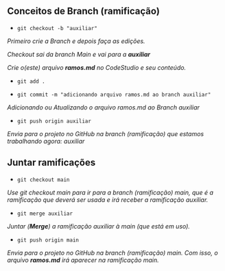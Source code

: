 ## Conceitos de Branch (ramificação)

- `git checkout -b "auxiliar"`

*Primeiro crie a Branch e depois faça as edições.*

*Checkout sai da branch Main e vai para a **auxiliar***

*Crie o(este) arquivo **ramos.md** no CodeStudio e seu conteúdo.*

- `git add .`

- `git commit -m "adicionando arquivo ramos.md ao branch auxiliar"`

*Adicionando ou Atualizando o arquivo ramos.md ao Branch auxiliar*

- `git push origin auxiliar`

*Envia para o projeto no GitHub na branch (ramificação) que estamos trabalhando agora: auxiliar*

## Juntar ramificações

- `git checkout main`

*Use git checkout main para ir para a branch (ramificação) main, que é a ramificação que deverá ser usada e irá receber a ramificação auxiliar.*

- `git merge auxiliar`

*Juntar (**Merge**) a ramificação auxiliar à main (que está em uso).*

- `git push origin main`

*Envia para o projeto no GitHub na branch (ramificação) main. Com isso, o arquivo **ramos.md** irá aparecer na ramificação main.*
